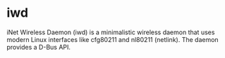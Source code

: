 # iwd

iNet Wireless Daemon (iwd) is a minimalistic wireless daemon
that uses modern Linux interfaces
like cfg80211 and nl80211 (netlink).
The daemon provides a D-Bus API.

